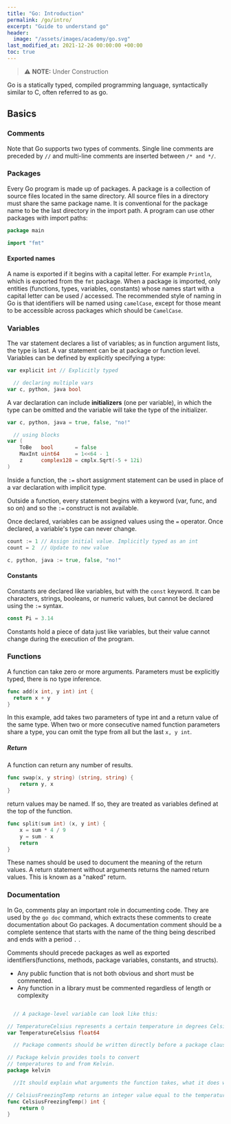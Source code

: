 ```yaml
---
title: "Go: Introduction"
permalink: /go/intro/
excerpt: "Guide to understand go"
header:
  image: "/assets/images/academy/go.svg"
last_modified_at: 2021-12-26 00:00:00 +00:00
toc: true
---
```


> :warning: **NOTE:** Under Construction

Go is a statically typed, compiled programming language, syntactically similar to C, often referred to as go.


## Basics

### Comments

Note that Go supports two types of comments. Single line comments are preceded by `//` and multi-line comments are inserted between `/* and */`.


### Packages

Every Go program is made up of packages.
A package is a collection of source files located in the same directory. All source files in a directory must share the same package name.
It is conventional for the package name to be the last directory in the import path.
A program can use other packages with import paths:

```go
package main

import "fmt"
```

#### Exported names
A name is exported if it begins with a capital letter. For example `Println`, which is exported from the `fmt` package. When a package is imported, only entities (functions, types, variables, constants) whose names start with a capital letter can be used / accessed. The recommended style of naming in Go is that identifiers will be named using `camelCase`, except for those meant to be accessible across packages which should be `CamelCase`.


### Variables

The var statement declares a list of variables; as in function argument lists, the type is last.
A var statement can be at package or function level.
Variables can be defined by explicitly specifying a type:
```go
var explicit int // Explicitly typed

  // declaring multiple vars
var c, python, java bool
```

A var declaration can include **initializers** (one per variable), in which the type can be omitted and the variable will take the type of the initializer.

```go
var c, python, java = true, false, "no!"

  // using blocks
var (
	ToBe   bool       = false
	MaxInt uint64     = 1<<64 - 1
	z      complex128 = cmplx.Sqrt(-5 + 12i)
)
```

Inside a function, the `:=` short assignment statement can be used in place of a var declaration with implicit type.

Outside a function, every statement begins with a keyword (var, func, and so on) and so the `:=` construct is not available.

Once declared, variables can be assigned values using the `=` operator. Once declared, a variable's type can never change.

```go
count := 1 // Assign initial value. Implicitly typed as an int
count = 2  // Update to new value

c, python, java := true, false, "no!"
```

#### Constants
Constants are declared like variables, but with the `const` keyword.
It can be characters, strings, booleans, or numeric values, but cannot be declared using the `:=` syntax.

```go
const Pi = 3.14
```
Constants hold a piece of data just like variables, but their value cannot change during the execution of the program.


### Functions
A function can take zero or more arguments. Parameters must be explicitly typed, there is no type inference.

```go
func add(x int, y int) int {
  return x + y
}
```

In this example, add takes two parameters of type int and a return value of the same type.
When two or more consecutive named function parameters share a type, you can omit the type from all but the last `x, y int`.

##### Return
A function can return any number of results.

```go
func swap(x, y string) (string, string) {
	return y, x
}
```

return values may be named. If so, they are treated as variables defined at the top of the function.

```go
func split(sum int) (x, y int) {
	x = sum * 4 / 9
	y = sum - x
	return
}
```

These names should be used to document the meaning of the return values.
A return statement without arguments returns the named return values. This is known as a "naked" return.


### Documentation

In Go, comments play an important role in documenting code. They are used by the `go doc` command, which extracts these comments to create documentation about Go packages. A documentation comment should be a complete sentence that starts with the name of the thing being described and ends with a period `.` .

Comments should precede packages as well as exported identifiers(functions, methods, package variables, constants, and structs).

* Any public function that is not both obvious and short must be commented.
* Any function in a library must be commented regardless of length or complexity

```go

  // A package-level variable can look like this:

// TemperatureCelsius represents a certain temperature in degrees Celsius.
var TemperatureCelsius float64

  // Package comments should be written directly before a package clause and begin with `Package x ...`

// Package kelvin provides tools to convert
// temperatures to and from Kelvin.
package kelvin

  //It should explain what arguments the function takes, what it does with them, and what its return values mean

// CelsiusFreezingTemp returns an integer value equal to the temperature at which water freezes in degrees Celsius.
func CelsiusFreezingTemp() int {
	return 0
}
```
